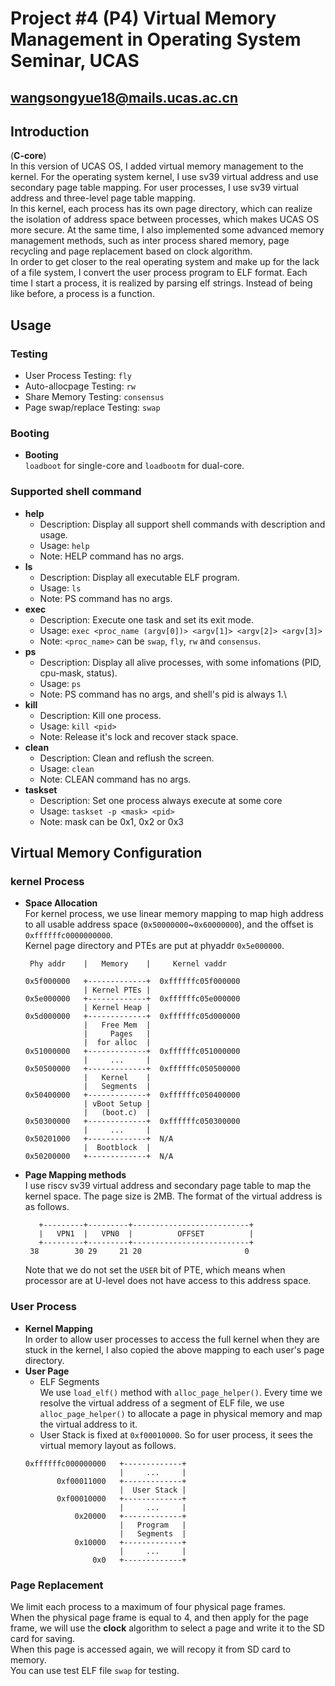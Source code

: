 # Project #4 (P4) Virtual Memory Management in Operating System Seminar, UCAS
## wangsongyue18@mails.ucas.ac.cn
## Introduction
(**C-core**) \
In this version of UCAS OS, I added virtual memory management to the kernel. For the operating system kernel, I use sv39 virtual address and use secondary page table mapping. For user processes, I use sv39 virtual address and three-level page table mapping.\
In this kernel, each process has its own page directory, which can realize the isolation of address space between processes, which makes UCAS OS more secure. At the same time, I also implemented some advanced memory management methods, such as inter process shared memory, page recycling and page replacement based on clock algorithm.\
In order to get closer to the real operating system and make up for the lack of a file system, I convert the user process program to ELF format. Each time I start a process, it is realized by parsing elf strings. Instead of being like before, a process is a function.
## Usage
### Testing
* User Process Testing: `fly`
* Auto-allocpage Testing: `rw`
* Share Memory Testing: `consensus`
* Page swap/replace Testing: `swap`
### Booting
* **Booting** \
    `loadboot` for single-core and `loadbootm` for dual-core.
### Supported shell command
* **help**
    * Description: Display all support shell commands with description and usage.
    * Usage: `help`
    * Note: HELP command has no args.
* **ls**
    * Description: Display all executable ELF program.
    * Usage: `ls`
    * Note: PS command has no args.
* **exec**
    * Description: Execute one task and set its exit mode.
    * Usage: `exec <proc_name (argv[0])> <argv[1]> <argv[2]> <argv[3]>`
    * Note: `<proc_name>` can be `swap`, `fly`, `rw` and `consensus`.
* **ps**
    * Description: Display all alive processes, with some infomations (PID, cpu-mask, status).
    * Usage: `ps`
    * Note: PS command has no args, and shell's pid is always 1.\
* **kill**
    * Description: Kill one process.
    * Usage: `kill <pid>`
    * Note: Release it's lock and recover stack space.
* **clean**
    * Description: Clean and reflush the screen.
    * Usage: `clean`
    * Note: CLEAN command has no args.
* **taskset**
    * Description: Set one process always execute at some core
    * Usage: `taskset -p <mask> <pid>`
    * Note: mask can be 0x1, 0x2 or 0x3
## Virtual Memory Configuration
### kernel Process
* **Space Allocation**\
 For kernel process, we use linear memory mapping to map high address to all usable address space (`0x50000000`~`0x60000000`), and the offset is `0xffffffc0000000000`.\
 Kernel page directory and PTEs are put at phyaddr `0x5e000000`.
    ``` 
     Phy addr    |   Memory    |     Kernel vaddr

    0x5f000000   +-------------+  0xffffffc05f000000
                 | Kernel PTEs | 
    0x5e000000   +-------------+  0xffffffc05e000000
                 | Kernel Heap | 
    0x5d000000   +-------------+  0xffffffc05d000000
                 |   Free Mem  |
                 |     Pages   | 
                 |  for alloc  | 
    0x51000000   +-------------+  0xffffffc051000000
                 |     ...     | 
    0x50500000   +-------------+  0xffffffc050500000
                 |   Kernel    |
                 |   Segments  |
    0x50400000   +-------------+  0xffffffc050400000
                 | vBoot Setup |
                 |   (boot.c)  |
    0x50300000   +-------------+  0xffffffc050300000
                 |     ...     |
    0x50201000   +-------------+  N/A
                 |  Bootblock  |
    0x50200000   +-------------+  N/A
    ```
* **Page Mapping methods**\
    I use riscv sv39 virtual address and secondary page table to map the kernel space. The page size is 2MB. The format of the virtual address is as follows.
    ```
       +---------+---------+--------------------------+
       |   VPN1  |   VPN0  |          OFFSET          |
       +---------+---------+--------------------------+
     38        30 29     21 20                       0 
    ```
    Note that we do not set the `USER` bit of PTE, which means when processor are at U-level does not have access to this address space.
### User Process
* **Kernel Mapping**\
    In order to allow user processes to access the full kernel when they are stuck in the kernel, I also copied the above mapping to each user's page directory.
* **User Page**
    * ELF Segments\
    We use `load_elf()` method with `alloc_page_helper()`. Every time we resolve the virtual address of a segment of ELF file, we use `alloc_page_helper()` to allocate a page in physical memory and map the virtual address to it.
    * User Stack is fixed at `0xf00010000`.
    So for user process, it sees the virtual memory layout as follows.
    ``` 
    0xffffffc000000000   +-------------+ 
                         |     ...     |
           0xf00011000   +-------------+ 
                         |  User Stack | 
           0xf00010000   +-------------+  
                         |     ...     | 
               0x20000   +-------------+ 
                         |   Program   |
                         |   Segments  |
               0x10000   +-------------+ 
                         |     ...     |
                   0x0   +-------------+ 
    ```
### Page Replacement
 We limit each process to a maximum of four physical page frames.\
 When the physical page frame is equal to 4, and then apply for the page frame, we will use the **clock** algorithm to select a page and write it to the SD card for saving.\
 When this page is accessed again, we will recopy it from SD card to memory.\
 You can use test ELF file `swap` for testing.
